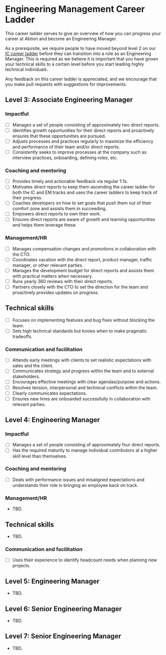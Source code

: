 # Engineering Management Career Ladder
This career ladder serves to give an overview of how you can progress your
career at Abtion and become an Engineering Manager.

As a prerequisite, we require people to have moved beyond level 2 on our [IC
career ladder](https://github.com/abtion/guidelines/blob/main/career/ladder.md)
before they can transition into a role as an Engineering Manager. This is
required as we believe it is important that you have grown your technical
skills to a certain level before you start leading highly technical individuals.

Any feedback on this career ladder is appreciated, and we encourage that you
make pull requests with suggestions for improvements.

## Level 3: Associate Engineering Manager
### Impactful
- [ ] Manages a set of people consisting of approximately two direct reports.
- [ ] Identifies growth opportunities for their direct reports and proactively
  ensures that these opportunities are pursued.
- [ ] Adjusts processes and practices regularly to maximize the efficiency and
  performance of their team and/or direct reports.
- [ ] Consistently seeks to improve processes at the company such as interview
  practices, onboarding, defining roles, etc.

### Coaching and mentoring
- [ ] Provides timely and actionable feedback via regular 1:1s.
- [ ] Motivates direct reports to keep them ascending the career ladder for both
  the IC and EM tracks and uses the career ladders to keep track of their
  progress.
- [ ] Coaches developers on how to set goals that push them out of their comfort
  zone and assists them in succeeding.
- [ ] Empowers direct reports to own their work.
- [ ] Ensures direct reports are aware of growth and learning opportunities and
  helps them leverage these.

### Management/HR
- [ ] Manages compensation changes and promotions in collaboration with the CTO.
- [ ] Coordinates vacation with the direct report, product manager, traffic
  manager, or other relevant parties.
- [ ] Manages the development budget for direct reports and assists them with
  practical matters when necessary.
- [ ] Runs yearly 360 reviews with their direct reports.
- [ ] Partners closely with the CTO to set the direction for the team and
  proactively provides updates on progress.

## Technical skills
- [ ] Focuses on implementing features and bug fixes without blocking the team.
- [ ] Sets high technical standards but knows when to make pragmatic tradeoffs.

### Communication and facilitation
- [ ] Attends early meetings with clients to set realistic expectations with
  sales and the client.
- [ ] Communicates strategy and progress within the team and to external
  stakeholders.
- [ ] Encourages effective meetings with clear agendas/purpose and actions.
- [ ] Resolves tension, interpersonal and technical conflicts within the team.
- [ ] Clearly communicates expectations.
- [ ] Ensures new hires are onboarded successfully in collaboration with
  relevant parties.

## Level 4: Engineering Manager
### Impactful
- [ ] Manages a set of people consisting of approximately four direct reports.
- [ ] Has the required maturity to manage individual contributors at a higher
  skill level than themselves.

### Coaching and mentoring
- [ ] Deals with performance issues and misaligned expectations and understands
  their role in bringing an employee back on track.

### Management/HR
- TBD.

## Technical skills
- TBD.

### Communication and facilitation
- [ ] Uses their experience to identify headcount needs when planning new
  projects.

## Level 5: Engineering Manager
- TBD.

## Level 6: Senior Engineering Manager
- TBD.

## Level 7: Senior Engineering Manager
- TBD.
